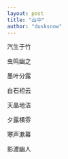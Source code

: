```yaml
---
layout: post
title: "山中"
author: "dusksnow"
---
```


汽生于竹

虫鸣幽之

墨叶分露

白石袒云

天晶地洁

夕露横雰

寒声漱幕

影渡幽人

